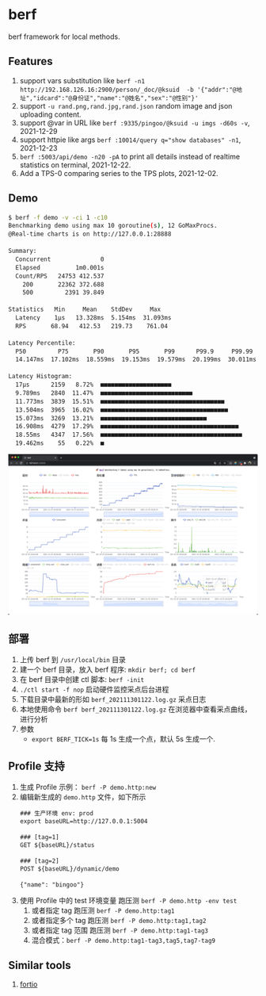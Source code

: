 # berf

berf framework for local methods.

## Features

1. support vars substitution like `berf -n1 http://192.168.126.16:2900/person/_doc/@ksuid  -b '{"addr":"@地址","idcard":"@身份证","name":"@姓名","sex":"@性别"}'`
2. support `-u rand.png,rand.jpg,rand.json` random image and json uploading content.
3. support @var in URL like `berf :9335/pingoo/@ksuid -u imgs -d60s -v`, 2021-12-29
4. support httpie like args `berf :10014/query q="show databases" -n1`, 2021-12-23
5. `berf :5003/api/demo -n20 -pA` to print all details instead of realtime statistics on terminal, 2021-12-22.
6. Add a TPS-0 comparing series to the TPS plots, 2021-12-02.

## Demo

```sh
$ berf -f demo -v -ci 1 -c10
Benchmarking demo using max 10 goroutine(s), 12 GoMaxProcs.
@Real-time charts is on http://127.0.0.1:28888

Summary:
  Concurrent              0
  Elapsed          1m0.001s
  Count/RPS   24753 412.537
    200       22362 372.688
    500         2391 39.849

Statistics   Min     Mean    StdDev     Max
  Latency    1µs   13.328ms  5.154ms  31.093ms
  RPS       68.94   412.53   219.73    761.04

Latency Percentile:
  P50         P75       P90       P95       P99      P99.9     P99.99
  14.147ms  17.102ms  18.559ms  19.153ms  19.579ms  20.199ms  30.011ms

Latency Histogram:
  17µs      2159   8.72%  ■■■■■■■■■■■■■■■■■■■■
  9.789ms   2840  11.47%  ■■■■■■■■■■■■■■■■■■■■■■■■■■
  11.773ms  3839  15.51%  ■■■■■■■■■■■■■■■■■■■■■■■■■■■■■■■■■■■
  13.504ms  3965  16.02%  ■■■■■■■■■■■■■■■■■■■■■■■■■■■■■■■■■■■■
  15.073ms  3269  13.21%  ■■■■■■■■■■■■■■■■■■■■■■■■■■■■■■
  16.908ms  4279  17.29%  ■■■■■■■■■■■■■■■■■■■■■■■■■■■■■■■■■■■■■■■
  18.55ms   4347  17.56%  ■■■■■■■■■■■■■■■■■■■■■■■■■■■■■■■■■■■■■■■■
  19.462ms    55   0.22%  ■
```

![img.png](_doc/img.png)

## 部署

1. 上传 berf 到 `/usr/local/bin` 目录
2. 建一个 berf 目录，放入 berf 程序: `mkdir berf; cd berf`
3. 在 berf 目录中创建 ctl 脚本: `berf -init`
4. `./ctl start -f nop` 启动硬件监控采点后台进程
5. 下载目录中最新的形如 `berf_202111301122.log.gz` 采点日志
6. 本地使用命令 `berf berf_202111301122.log.gz` 在浏览器中查看采点曲线，进行分析
7. 参数
    - `export BERF_TICK=1s` 每 1s 生成一个点，默认 5s 生成一个.

## Profile 支持

1. 生成 Profile 示例： `berf -P demo.http:new`
2. 编辑新生成的 `demo.http` 文件，如下所示
   ```http
   ### 生产环境 env: prod
   export baseURL=http://127.0.0.1:5004
   
   ### [tag=1]
   GET ${baseURL}/status
   
   ### [tag=2]
   POST ${baseURL}/dynamic/demo
   
   {"name": "bingoo"}
   ```
4. 使用 Profile 中的 test 环境变量 跑压测 `berf -P demo.http -env test`
   1. 或者指定 tag 跑压测 `berf -P demo.http:tag1`
   2. 或者指定多个 tag 跑压测 `berf -P demo.http:tag1,tag2`
   3. 或者指定 tag 范围 跑压测 `berf -P demo.http:tag1-tag3`
   4. 混合模式：`berf -P demo.http:tag1-tag3,tag5,tag7-tag9`

## Similar tools

1. [fortio](https://github.com/fortio/fortio)
